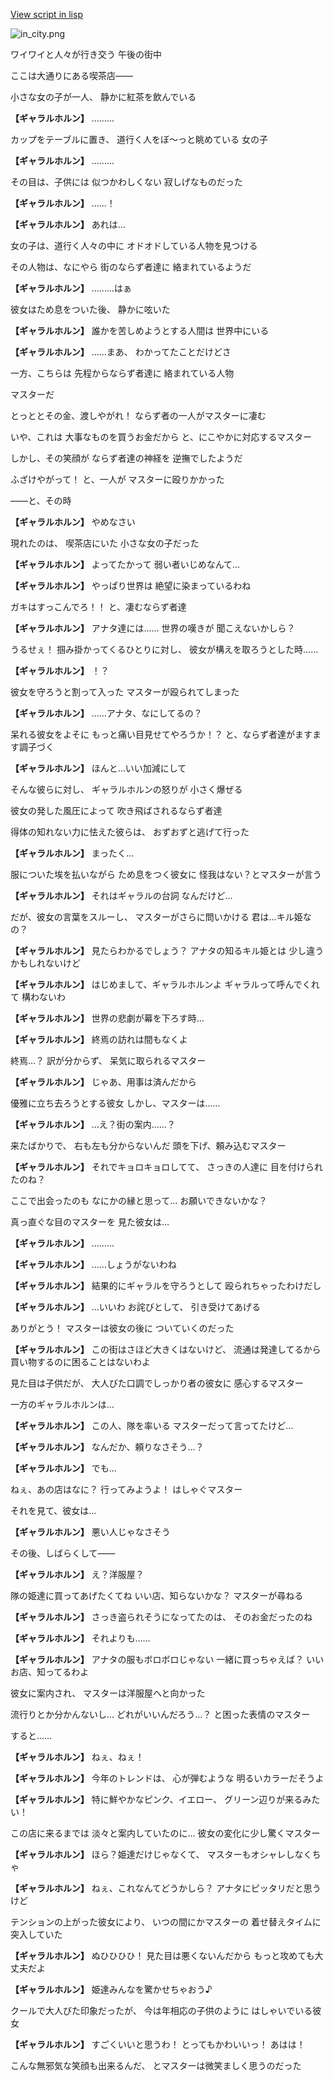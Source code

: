 [View script in lisp](../scripts/200031211.txt)

![in_city.png](../images/backgrounds/in_city.png)

ワイワイと人々が行き交う
午後の街中

ここは大通りにある喫茶店――

小さな女の子が一人、
静かに紅茶を飲んでいる

**【ギャラルホルン】**
………

カップをテーブルに置き、
道行く人をぼ～っと眺めている
女の子

**【ギャラルホルン】**
………

その目は、子供には
似つかわしくない
寂しげなものだった

**【ギャラルホルン】**
……！

**【ギャラルホルン】**
あれは…

女の子は、道行く人々の中に
オドオドしている人物を見つける

その人物は、なにやら
街のならず者達に
絡まれているようだ

**【ギャラルホルン】**
………はぁ

彼女はため息をついた後、
静かに呟いた

**【ギャラルホルン】**
誰かを苦しめようとする人間は
世界中にいる

**【ギャラルホルン】**
……まあ、
わかってたことだけどさ

一方、こちらは
先程からならず者達に
絡まれている人物

マスターだ

とっととその金、渡しやがれ！
ならず者の一人がマスターに凄む

いや、これは
大事なものを買うお金だから
と、にこやかに対応するマスター

しかし、その笑顔が
ならず者達の神経を
逆撫でしたようだ

ふざけやがって！
と、一人が
マスターに殴りかかった

――と、その時

**【ギャラルホルン】**
やめなさい

現れたのは、
喫茶店にいた
小さな女の子だった

**【ギャラルホルン】**
よってたかって
弱い者いじめなんて…

**【ギャラルホルン】**
やっぱり世界は
絶望に染まっているわね

ガキはすっこんでろ！！
と、凄むならず者達

**【ギャラルホルン】**
アナタ達には……
世界の嘆きが
聞こえないかしら？

うるせぇ！
掴み掛かってくるひとりに対し、
彼女が構えを取ろうとした時……

**【ギャラルホルン】**
！？

彼女を守ろうと割って入った
マスターが殴られてしまった

**【ギャラルホルン】**
……アナタ、なにしてるの？

呆れる彼女をよそに
もっと痛い目見せてやろうか！？
と、ならず者達がますます調子づく

**【ギャラルホルン】**
ほんと…いい加減にして

そんな彼らに対し、
ギャラルホルンの怒りが
小さく爆ぜる

彼女の発した風圧によって
吹き飛ばされるならず者達

得体の知れない力に怯えた彼らは、
おずおずと逃げて行った

**【ギャラルホルン】**
まったく…

服についた埃を払いながら
ため息をつく彼女に
怪我はない？とマスターが言う

**【ギャラルホルン】**
それはギャラルの台詞
なんだけど…

だが、彼女の言葉をスルーし、
マスターがさらに問いかける
君は…キル姫なの？

**【ギャラルホルン】**
見たらわかるでしょう？
アナタの知るキル姫とは
少し違うかもしれないけど

**【ギャラルホルン】**
はじめまして、ギャラルホルンよ
ギャラルって呼んでくれて
構わないわ

**【ギャラルホルン】**
世界の悲劇が幕を下ろす時…

**【ギャラルホルン】**
終焉の訪れは間もなくよ

終焉…？
訳が分からず、
呆気に取られるマスター

**【ギャラルホルン】**
じゃあ、用事は済んだから

優雅に立ち去ろうとする彼女
しかし、マスターは……

**【ギャラルホルン】**
…え？街の案内……？

来たばかりで、
右も左も分からないんだ
頭を下げ、頼み込むマスター

**【ギャラルホルン】**
それでキョロキョロしてて、
さっきの人達に
目を付けられたのね？

ここで出会ったのも
なにかの縁と思って…
お願いできないかな？

真っ直ぐな目のマスターを
見た彼女は…

**【ギャラルホルン】**
………

**【ギャラルホルン】**
……しょうがないわね

**【ギャラルホルン】**
結果的にギャラルを守ろうとして
殴られちゃったわけだし

**【ギャラルホルン】**
…いいわ
お詫びとして、
引き受けてあげる

ありがとう！
マスターは彼女の後に
ついていくのだった

**【ギャラルホルン】**
この街はさほど大きくはないけど、
流通は発達してるから
買い物するのに困ることはないわよ

見た目は子供だが、
大人びた口調でしっかり者の彼女に
感心するマスター

一方のギャラルホルンは…

**【ギャラルホルン】**
この人、隊を率いる
マスターだって言ってたけど…

**【ギャラルホルン】**
なんだか、頼りなさそう…？

**【ギャラルホルン】**
でも…

ねぇ、あの店はなに？
行ってみようよ！
はしゃぐマスター

それを見て、彼女は…

**【ギャラルホルン】**
悪い人じゃなさそう

その後、しばらくして――

**【ギャラルホルン】**
え？洋服屋？

隊の姫達に買ってあげたくてね
いい店、知らないかな？
マスターが尋ねる

**【ギャラルホルン】**
さっき盗られそうになってたのは、
そのお金だったのね

**【ギャラルホルン】**
それよりも……

**【ギャラルホルン】**
アナタの服もボロボロじゃない
一緒に買っちゃえば？
いいお店、知ってるわよ

彼女に案内され、
マスターは洋服屋へと向かった　

流行りとか分かんないし…
どれがいいんだろう…？
と困った表情のマスター

すると……

**【ギャラルホルン】**
ねぇ、ねぇ！

**【ギャラルホルン】**
今年のトレンドは、
心が弾むような
明るいカラーだそうよ

**【ギャラルホルン】**
特に鮮やかなピンク、イエロー、
グリーン辺りが来るみたい！

この店に来るまでは
淡々と案内していたのに…
彼女の変化に少し驚くマスター

**【ギャラルホルン】**
ほら？姫達だけじゃなくて、
マスターもオシャレしなくちゃ

**【ギャラルホルン】**
ねぇ、これなんてどうかしら？
アナタにピッタリだと思うけど

テンションの上がった彼女により、
いつの間にかマスターの
着せ替えタイムに突入していた

**【ギャラルホルン】**
ぬひひひひ！
見た目は悪くないんだから
もっと攻めても大丈夫だよ

**【ギャラルホルン】**
姫達みんなを驚かせちゃおう♪

クールで大人びた印象だったが、
今は年相応の子供のように
はしゃいでいる彼女

**【ギャラルホルン】**
すごくいいと思うわ！
とってもかわいいっ！
あはは！

こんな無邪気な笑顔も出来るんだ、
とマスターは微笑ましく思うのだった